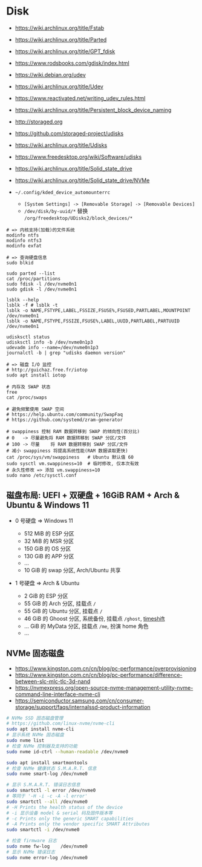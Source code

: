 # Disk

- https://wiki.archlinux.org/title/Fstab
- https://wiki.archlinux.org/title/Parted
- https://wiki.archlinux.org/title/GPT_fdisk
- https://www.rodsbooks.com/gdisk/index.html

- https://wiki.debian.org/udev
- https://wiki.archlinux.org/title/Udev
- https://www.reactivated.net/writing_udev_rules.html
- https://wiki.archlinux.org/title/Persistent_block_device_naming

- http://storaged.org
- https://github.com/storaged-project/udisks
- https://wiki.archlinux.org/title/Udisks
- https://www.freedesktop.org/wiki/Software/udisks
- https://wiki.archlinux.org/title/Solid_state_drive
- https://wiki.archlinux.org/title/Solid_state_drive/NVMe

- `~/.config/kded_device_automounterrc`
  * `[System Settings] -> [Removable Storage] -> [Removable Devices]`
  * `/dev/disk/by-uuid/*` 替换 `/org/freedesktop/UDisks2/block_devices/*`

```shell
# => 内核支持(加载)的文件系统
modinfo ntfs
modinfo ntfs3
modinfo exfat

# => 查询硬盘信息
sudo blkid

sudo parted --list
cat /proc/partitions
sudo fdisk -l /dev/nvme0n1
sudo gdisk -l /dev/nvme0n1

lsblk --help
lsblk -f # lsblk -t
lsblk -o NAME,FSTYPE,LABEL,FSSIZE,FSUSE%,FSUSED,PARTLABEL,MOUNTPOINT  /dev/nvme0n1
lsblk -o NAME,FSTYPE,FSSIZE,FSUSE%,LABEL,UUID,PARTLABEL,PARTUUID      /dev/nvme0n1

udisksctl status
udisksctl info -b /dev/nvme0n1p3
udevadm info --name=/dev/nvme0n1p3
journalctl -b | grep "udisks daemon version"

# => 磁盘 I/O 监控
# http://guichaz.free.fr/iotop
sudo apt install iotop

# 内存及 SWAP 状态
free
cat /proc/swaps

# 避免频繁使用 SWAP 空间
# https://help.ubuntu.com/community/SwapFaq
# https://github.com/systemd/zram-generator

# swappiness 控制 RAM 数据转移到 SWAP 的倾向性(百分比)
# 0   -> 尽量避免将 RAM 数据转移到 SWAP 分区/文件
# 100 -> 尽量    将 RAM 数据转移到 SWAP 分区/文件
# 减小 swappiness 将提高系统性能(RAM 数据读取更快)
cat /proc/sys/vm/swappiness   # Ubuntu 默认值 60
sudo sysctl vm.swappiness=10  # 临时修改, 仅本次有效
# 永久性修改 => 添加 vm.swappiness=10
sudo nano /etc/sysctl.conf
```

## 磁盘布局: UEFI + 双硬盘 + 16GiB RAM + Arch & Ubuntu & Windows 11

- 0 号硬盘 => Windows 11
  * 512 MiB   的 ESP   分区
  *  32 MiB   的 MSR   分区
  * 150 GiB   的 OS    分区
  * 130 GiB   的 APP   分区
  * ...
  *  10 GiB   的 swap  分区, Arch/Ubuntu 共享

- 1 号硬盘 => Arch & Ubuntu
  *  2 GiB    的 ESP    分区
  * 55 GiB    的 Arch   分区, 挂载点 `/`
  * 55 GiB    的 Ubuntu 分区, 挂载点 `/`
  * 46 GiB    的 Ghoost 分区, 系统备份, 挂载点 `/ghost`, [timeshift]()
  * ... GiB   的 MyData 分区, 挂载点 `/me`, 扮演 home 角色
  * ...

## NVMe 固态磁盘

- https://www.kingston.com.cn/cn/blog/pc-performance/overprovisioning
- https://www.kingston.com.cn/cn/blog/pc-performance/difference-between-slc-mlc-tlc-3d-nand
- https://nvmexpress.org/open-source-nvme-management-utility-nvme-command-line-interface-nvme-cli
- https://semiconductor.samsung.com/cn/consumer-storage/support/faqs/internalssd-product-information

```bash
# NVMe SSD 固态磁盘管理
# https://github.com/linux-nvme/nvme-cli
sudo apt install nvme-cli
# 显示系统 NVMe 固态磁盘
sudo nvme list
# 检查 NVMe 控制器及支持的功能
sudo nvme id-ctrl --human-readable /dev/nvme0

sudo apt install smartmontools
# 检查 NVMe 健康状态 S.M.A.R.T. 信息
sudo nvme smart-log /dev/nvme0

# 显示 S.M.A.R.T. 错误日志信息
sudo smartctl -l error /dev/nvme0
# 等同于 '-H -i -c -A -l error'
sudo smartctl --all /dev/nvme0
# -H Prints the health status of the device
# -i 显示设备 model & serial 码及固件版本等
# -c Prints only the generic SMART capabilities
# -A Prints only the vendor specific SMART Attributes
sudo smartctl -i /dev/nvme0

# 检查 firmware 日志
sudo nvme fw-log    /dev/nvme0
# 显示 NVMe 错误日志
sudo nvme error-log /dev/nvme0
```
